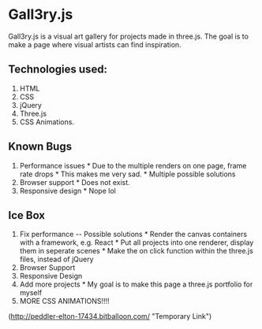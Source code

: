 # Gall3ry.js

Gall3ry.js is a visual art gallery for projects made in three.js. The goal is to make a page where visual artists can find inspiration.

## Technologies used:
  1. HTML
  2. CSS
  3. jQuery
  4. Three.js
  5. CSS Animations.
  
## Known Bugs
  1. Performance issues
    * Due to the multiple renders on one page, frame rate drops
    * This makes me very sad.
    * Multiple possible solutions
  2. Browser support
    * Does not exist.
  3. Responsive design
    * Nope lol

## Ice Box
  1. Fix performance -- Possible solutions
    * Render the canvas containers with a framework, e.g. React
    * Put all projects into one renderer, display them in seperate scenes
    * Make the on click function within the three.js files, instead of jQuery
  2. Browser Support
  3. Responsive Design
  4. Add more projects
    * My goal is to make this page a three.js portfolio for myself
  5. MORE CSS ANIMATIONS!!!!

(http://peddler-elton-17434.bitballoon.com/ "Temporary Link")
